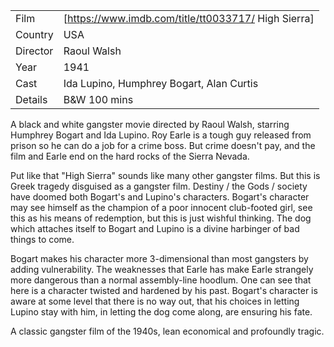 | | |
|-|-|
Film|[https://www.imdb.com/title/tt0033717/ High Sierra]
Country|USA
Director|Raoul Walsh
Year|1941
Cast|Ida Lupino, Humphrey Bogart, Alan Curtis
Details|B&W 100 mins

A black and white gangster movie directed by Raoul Walsh, starring Humphrey Bogart and Ida Lupino. Roy Earle is a tough guy released from prison so he can do a job for a crime boss. But crime doesn't pay, and the film and Earle end on the hard rocks of the Sierra Nevada.

Put like that "High Sierra" sounds like many other gangster films. But this is Greek tragedy disguised as a gangster film. Destiny / the Gods / society have doomed both Bogart's and Lupino's characters. Bogart's character may see himself as the champion of a poor innocent club-footed girl, see this as his means of redemption, but this is just wishful thinking. The dog which attaches itself to Bogart and Lupino is a divine harbinger of bad things to come.

Bogart makes his character more 3-dimensional than most gangsters by adding vulnerability. The weaknesses that Earle has make Earle strangely more dangerous than a normal assembly-line hoodlum. One can see that here is a character twisted and hardened by his past. Bogart's character is aware at some level that there is no way out, that his choices in letting Lupino stay with him, in letting the dog come along, are ensuring his fate.

A classic gangster film of the 1940s, lean economical and profoundly tragic.
